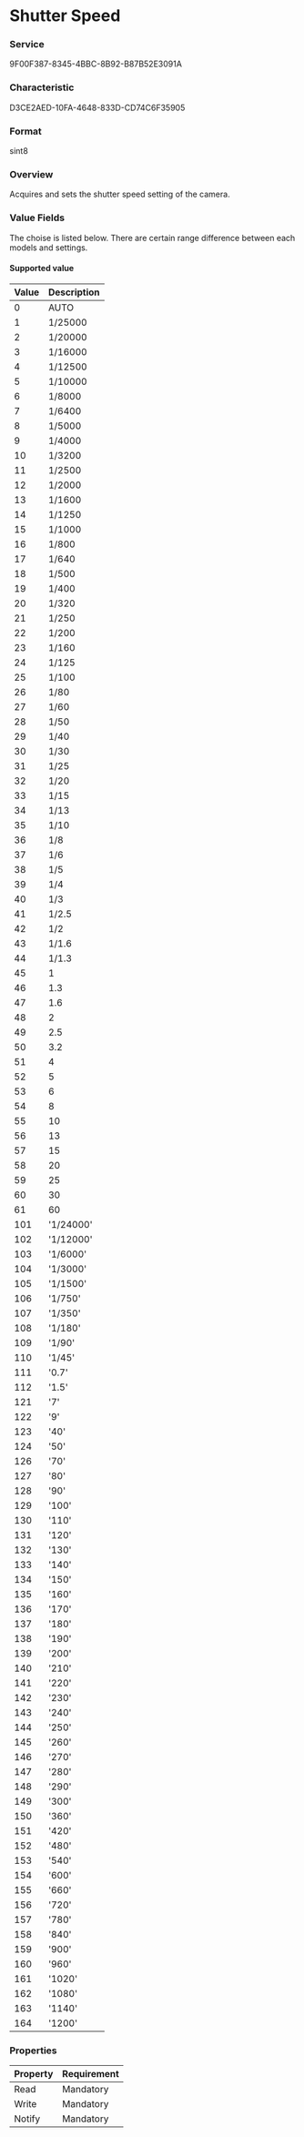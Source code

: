 # Shutter Speed

### Service

9F00F387-8345-4BBC-8B92-B87B52E3091A

### Characteristic

D3CE2AED-10FA-4648-833D-CD74C6F35905

### Format

sint8

### Overview

Acquires and sets the shutter speed setting of the camera.

### Value Fields

The choise is listed below. There are certain range difference between each models and settings.

#### Supported value

| Value | Description |
|:--|:--|
| 0 | AUTO |
| 1 | 1/25000 |
| 2 | 1/20000 |
| 3 | 1/16000 |
| 4 | 1/12500 |
| 5 | 1/10000 |
| 6 | 1/8000 |
| 7 | 1/6400 |
| 8 | 1/5000 |
| 9 | 1/4000 |
| 10 | 1/3200 |
| 11 | 1/2500 |
| 12 | 1/2000 |
| 13 | 1/1600 |
| 14 | 1/1250 |
| 15 | 1/1000 |
| 16 | 1/800 |
| 17 | 1/640 |
| 18 | 1/500 |
| 19 | 1/400 |
| 20 | 1/320 |
| 21 | 1/250 |
| 22 | 1/200 |
| 23 | 1/160 |
| 24 | 1/125 |
| 25 | 1/100 |
| 26 | 1/80 |
| 27 | 1/60 |
| 28 | 1/50 |
| 29 | 1/40 |
| 30 | 1/30 |
| 31 | 1/25 |
| 32 | 1/20 |
| 33 | 1/15 |
| 34 | 1/13 |
| 35 | 1/10 |
| 36 | 1/8 |
| 37 | 1/6 |
| 38 | 1/5 |
| 39 | 1/4 |
| 40 | 1/3 |
| 41 | 1/2.5 |
| 42 | 1/2 |
| 43 | 1/1.6 |
| 44 | 1/1.3 |
| 45 | 1 |
| 46 | 1.3 |
| 47 | 1.6 |
| 48 | 2 |
| 49 | 2.5 |
| 50 | 3.2 |
| 51 | 4 |
| 52 | 5 |
| 53 | 6 |
| 54 | 8 |
| 55 | 10 |
| 56 | 13 |
| 57 | 15 |
| 58 | 20 |
| 59 | 25 |
| 60 | 30 |
| 61 | 60 |
| 101 | '1/24000' |
| 102 | '1/12000' |
| 103 | '1/6000' |
| 104 | '1/3000' |
| 105 | '1/1500' |
| 106 | '1/750' |
| 107 | '1/350' |
| 108 | '1/180' |
| 109 | '1/90' |
| 110 | '1/45' |
| 111 | '0.7' |
| 112 | '1.5' |
| 121 | '7' |
| 122 | '9' |
| 123 | '40' |
| 124 | '50' |
| 126 | '70' |
| 127 | '80' |
| 128 | '90' |
| 129 | '100' |
| 130 | '110' |
| 131 | '120' |
| 132 | '130' |
| 133 | '140' |
| 134 | '150' |
| 135 | '160' |
| 136 | '170' |
| 137 | '180' |
| 138 | '190' |
| 139 | '200' |
| 140 | '210' |
| 141 | '220' |
| 142 | '230' |
| 143 | '240' |
| 144 | '250' |
| 145 | '260' |
| 146 | '270' |
| 147 | '280' |
| 148 | '290' |
| 149 | '300' |
| 150 | '360' |
| 151 | '420' |
| 152 | '480' |
| 153 | '540' |
| 154 | '600' |
| 155 | '660' |
| 156 | '720' |
| 157 | '780' |
| 158 | '840' |
| 159 | '900' |
| 160 | '960' |
| 161 | '1020' |
| 162 | '1080' |
| 163 | '1140' |
| 164 | '1200' |


### Properties

| Property | Requirement |
|:--|:--|
| Read | Mandatory |
| Write | Mandatory |
| Notify | Mandatory |
